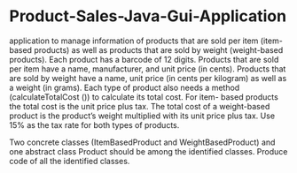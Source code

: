# Product-Sales-Java-Gui-Application


application to manage information of products that are sold 
per item (item- based products) as well as products that are sold by weight 
(weight-based products). Each product has a barcode of 12 digits. Products that 
are sold per item have a name, manufacturer, and unit price (in cents). Products 
that are sold by weight have a name, unit price (in cents per kilogram) as well 
as a weight (in grams).
Each type of product also needs a method (calculateTotalCost ()) to calculate 
its total cost. For item- based products the total cost is the unit price plus tax. 
The total cost of a weight-based product is the product’s weight multiplied with 
its unit price plus tax. Use 15% as the tax rate for both types of products.

Two concrete classes 
(ItemBasedProduct and WeightBasedProduct) and one abstract class 
Product should be among the identified classes. Produce code of all the 
identified classes.

